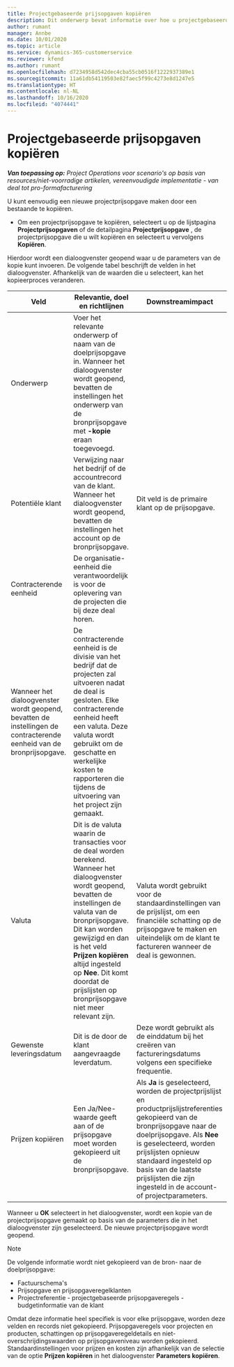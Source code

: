```yaml
---
title: Projectgebaseerde prijsopgaven kopiëren
description: Dit onderwerp bevat informatie over hoe u projectgebaseerde prijsopgaven kopieert naar Project Operations.
author: rumant
manager: Annbe
ms.date: 10/01/2020
ms.topic: article
ms.service: dynamics-365-customerservice
ms.reviewer: kfend
ms.author: rumant
ms.openlocfilehash: d7234958d542dec4cba55cb0516f1222937389e1
ms.sourcegitcommit: 11a61db54119503e82faec5f99c4273e8d1247e5
ms.translationtype: HT
ms.contentlocale: nl-NL
ms.lasthandoff: 10/16/2020
ms.locfileid: "4074441"
---
```

# <a name="copy-project-based-quotes"></a>Projectgebaseerde prijsopgaven kopiëren

_**Van toepassing op:** Project Operations voor scenario's op basis van resources/niet-voorradige artikelen, vereenvoudigde implementatie - van deal tot pro-formafacturering_

U kunt eenvoudig een nieuwe projectprijsopgave maken door een bestaande te kopiëren. 

- Om een projectprijsopgave te kopiëren, selecteert u op de lijstpagina **Projectprijsopgaven** of de detailpagina **Projectprijsopgave** , de projectprijsopgave die u wilt kopiëren en selecteert u vervolgens **Kopiëren**.

Hierdoor wordt een dialoogvenster geopend waar u de parameters van de kopie kunt invoeren. De volgende tabel beschrijft de velden in het dialoogvenster. Afhankelijk van de waarden die u selecteert, kan het kopieerproces veranderen.

| **Veld** | **Relevantie, doel en richtlijnen** | **Downstreamimpact** |
| --- | --- | --- |
| Onderwerp | Voer het relevante onderwerp of naam van de doelprijsopgave in. Wanneer het dialoogvenster wordt geopend, bevatten de instellingen het onderwerp van de bronprijsopgave met **-kopie** eraan toegevoegd. | |
| Potentiële klant | Verwijzing naar het bedrijf of de accountrecord van de klant. Wanneer het dialoogvenster wordt geopend, bevatten de instellingen het account op de bronprijsopgave. | Dit veld is de primaire klant op de prijsopgave. |
| Contracterende eenheid | De organisatie-eenheid die verantwoordelijk is voor de oplevering van de projecten die bij deze deal horen.
Wanneer het dialoogvenster wordt geopend, bevatten de instellingen de contracterende eenheid van de bronprijsopgave. | De contracterende eenheid is de divisie van het bedrijf dat de projecten zal uitvoeren nadat de deal is gesloten. Elke contracterende eenheid heeft een valuta. Deze valuta wordt gebruikt om de geschatte en werkelijke kosten te rapporteren die tijdens de uitvoering van het project zijn gemaakt. |
| Valuta | Dit is de valuta waarin de transacties voor de deal worden berekend. Wanneer het dialoogvenster wordt geopend, bevatten de instellingen de valuta van de bronprijsopgave. Dit kan worden gewijzigd en dan is het veld **Prijzen kopiëren** altijd ingesteld op **Nee**. Dit komt doordat de prijslijsten op bronprijsopgave niet meer relevant zijn. | Valuta wordt gebruikt voor de standaardinstellingen van de prijslijst, om een financiële schatting op de prijsopgave te maken en uiteindelijk om de klant te factureren wanneer de deal is gewonnen. |
| Gewenste leveringsdatum | Dit is de door de klant aangevraagde leverdatum. | Deze wordt gebruikt als de einddatum bij het creëren van factureringsdatums volgens een specifieke frequentie. |
| Prijzen kopiëren | Een Ja/Nee-waarde geeft aan of de prijsopgave moet worden gekopieerd uit de bronprijsopgave. | Als **Ja** is geselecteerd, worden de projectprijslijst en productprijslijstreferenties gekopieerd van de bronprijsopgave naar de doelprijsopgave. Als **Nee** is geselecteerd, worden prijslijsten opnieuw standaard ingesteld op basis van de laatste prijslijsten die zijn ingesteld in de account- of projectparameters. |

Wanneer u **OK** selecteert in het dialoogvenster, wordt een kopie van de projectprijsopgave gemaakt op basis van de parameters die in het dialoogvenster zijn geselecteerd. De nieuwe projectprijsopgave wordt geopend. 

> [!NOTE]
> De volgende informatie wordt niet gekopieerd van de bron- naar de doelprijsopgave:
>
> - Factuurschema's
> - Prijsopgave en prijsopgaveregelklanten
> - Projectreferentie - projectgebaseerde prijsopgaveregels - budgetinformatie van de klant
>
>Omdat deze informatie heel specifiek is voor elke prijsopgave, worden deze velden en records niet gekopieerd. Prijsopgaveregels voor projecten en producten, schattingen op prijsopgaveregeldetails en niet-overschrijdingswaarden op prijsopgaveniveau worden gekopieerd. Standaardinstellingen voor prijzen en kosten zijn afhankelijk van de selectie van de optie **Prijzen kopiëren** in het dialoogvenster **Parameters kopiëren**.
